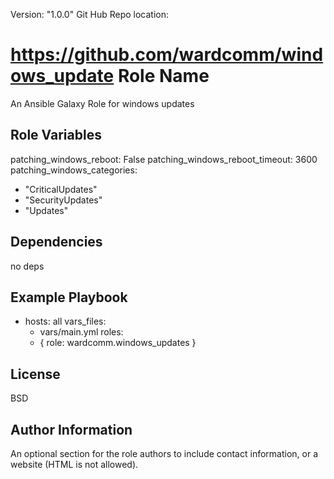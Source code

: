 Version: "1.0.0"
Git Hub Repo location:

https://github.com/wardcomm/windows_update
Role Name
=========
 An Ansible Galaxy Role for windows updates

Role Variables
--------------

patching_windows_reboot: False
patching_windows_reboot_timeout: 3600
patching_windows_categories:
  - "CriticalUpdates"
  - "SecurityUpdates"
  - "Updates"

Dependencies
------------

no deps

Example Playbook
----------------

- hosts: all
  vars_files:
    - vars/main.yml
  roles:
    - { role: wardcomm.windows_updates }

License
-------

BSD

Author Information
------------------

An optional section for the role authors to include contact information, or a website (HTML is not allowed).
